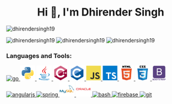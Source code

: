 
<h1 align="center">Hi 👋, I'm Dhirender Singh</h1>

<p align="left"><img src="https://komarev.com/ghpvc/?username=dhirendersingh19&label=Profile%20views&color=0e75b6&style=flat" alt="dhirendersingh19" /></p>

<p align="left"><img src="https://github-readme-stats.vercel.app/api?username=dhirendersingh19&show_icons=true&theme=radical&hide_border=true" alt="dhirendersingh19" height="140px"/> <img align="top" src="https://github-readme-stats.vercel.app/api/top-langs/?username=dhirendersingh19&layout=compact&theme=radical&hide_border=true" alt="dhirendersingh19" height="140px"/>
<img src="https://github-readme-streak-stats.herokuapp.com/?user=dhirendersingh19&theme=radical&hide_border=true&date_format=M%20j%5B%2C%20Y%5D" alt="dhirendersingh19" height="140px"/></p>

<h3 align="left">Languages and Tools:</h3>
<p  align="left">
<a  href="https://golang.org/"  target="_blank">
<img  src="https://golang.org/lib/godoc/images/go-logo-blue.svg"  alt="go"  width="40"  height="40"  />
</a>
<a  href="https://www.python.org"  target="_blank">
<img  src="https://raw.githubusercontent.com/devicons/devicon/master/icons/python/python-original.svg"  alt="python"  width="40"  height="40"  />
</a>
<a  href="https://www.java.com"  target="_blank">
<img  src="https://raw.githubusercontent.com/devicons/devicon/master/icons/java/java-original.svg"  alt="java"  width="40"  height="40"  />
</a>
<a  href="https://www.w3schools.com/cpp/"  target="_blank">
<img  src="https://raw.githubusercontent.com/devicons/devicon/master/icons/cplusplus/cplusplus-original.svg"  alt="cplusplus"  width="40"  height="40"  />
</a>
<a  href="https://www.cprogramming.com/"  target="_blank">
<img  src="https://raw.githubusercontent.com/devicons/devicon/master/icons/c/c-original.svg"  alt="c"  width="40"  height="40"  />
</a>
<a  href="https://developer.mozilla.org/en-US/docs/Web/JavaScript"  target="_blank">
<img  src="https://raw.githubusercontent.com/devicons/devicon/master/icons/javascript/javascript-original.svg"  alt="javascript"  width="40"  height="40"  />
</a>
<a  href="https://www.typescriptlang.org/"  target="_blank">
<img  src="https://raw.githubusercontent.com/devicons/devicon/master/icons/typescript/typescript-original.svg"  alt="typescript"  width="40"  height="40"  />
</a>
<a  href="https://www.w3.org/html/"  target="_blank">
<img  src="https://raw.githubusercontent.com/devicons/devicon/master/icons/html5/html5-original-wordmark.svg"  alt="html5"  width="40"  height="40"  />
</a>
<a  href="https://www.w3schools.com/css/"  target="_blank">
<img  src="https://raw.githubusercontent.com/devicons/devicon/master/icons/css3/css3-original-wordmark.svg"  alt="css3"  width="40"  height="40"  />
</a>
<a  href="https://getbootstrap.com"  target="_blank">
<img  src="https://raw.githubusercontent.com/devicons/devicon/master/icons/bootstrap/bootstrap-plain-wordmark.svg"  alt="bootstrap"  width="40"  height="40"  />
</a>
<a  href="https://angular.io/"  target="_blank">
<img  src="https://angular.io/assets/images/logos/angular/angular.svg"  alt="angularjs"  width="40"  height="40"  />
</a>
<a  href="https://spring.io/"  target="_blank">
<img  src="https://www.vectorlogo.zone/logos/springio/springio-icon.svg"  alt="spring"  width="40"  height="40"  />
</a>
<a  href="https://www.mysql.com/"  target="_blank">
<img  src="https://raw.githubusercontent.com/devicons/devicon/master/icons/mysql/mysql-original-wordmark.svg"  alt="mysql"  width="40"  height="40"  />
</a>
<a  href="https://www.oracle.com/"  target="_blank">
<img  src="https://raw.githubusercontent.com/devicons/devicon/master/icons/oracle/oracle-original.svg"  lt="oracle"  width="40"  height="40"  />
</a>
<a  href="https://www.gnu.org/software/bash/"  target="_blank">
<img  src="https://www.vectorlogo.zone/logos/gnu_bash/gnu_bash-icon.svg"  alt="bash"  width="40"  height="40"  />
</a>
<a  href="https://firebase.google.com/"  target="_blank">
<img  src="https://www.vectorlogo.zone/logos/firebase/firebase-icon.svg"  alt="firebase"  width="40"  eight="40"  />
</a>
<a  href="https://git-scm.com/"  target="_blank">
<img  src="https://www.vectorlogo.zone/logos/git-scm/git-scm-icon.svg"  alt="git"  width="40"  height="40"  />
</a></p>

